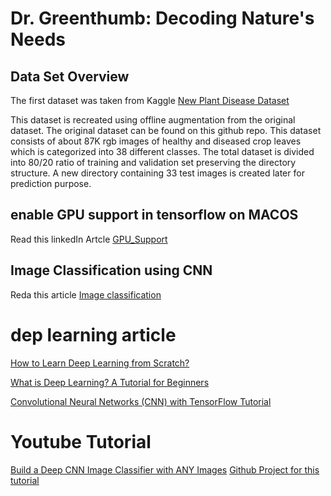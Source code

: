# Dr. Greenthumb: Decoding Nature's Needs

## Data Set Overview
The first dataset was taken from Kaggle 
[New Plant Disease Dataset](https://www.kaggle.com/datasets/vipoooool/new-plant-diseases-dataset/data)

This dataset is recreated using offline augmentation from the original dataset. The original dataset can be found on this github repo. This dataset consists of about 87K rgb images of healthy and diseased crop leaves which is categorized into 38 different classes. The total dataset is divided into 80/20 ratio of training and validation set preserving the directory structure. A new directory containing 33 test images is created later for prediction purpose.

## enable GPU support in tensorflow on MACOS
Read this linkedIn Artcle
[GPU_Support](https://www.linkedin.com/pulse/how-enable-gpu-support-tensorflow-pytorch-macos-michael-hannecke-ocoye/)

## Image Classification using CNN
Reda this article
[Image classification](https://datagen.tech/guides/image-classification/image-classification-using-cnn/)

# dep learning article
[How to Learn Deep Learning from Scratch?](https://www.projectpro.io/article/learn-deep-learning/725)

[What is Deep Learning? A Tutorial for Beginners](https://www.datacamp.com/tutorial/tutorial-deep-learning-tutorial)

[Convolutional Neural Networks (CNN) with TensorFlow Tutorial](https://www.datacamp.com/tutorial/cnn-tensorflow-python)

# Youtube Tutorial
[Build a Deep CNN Image Classifier with ANY Images](https://www.youtube.com/watch?v=jztwpsIzEGc)
[Github Project for this tutorial](https://github.com/nicknochnack/ImageClassification)

